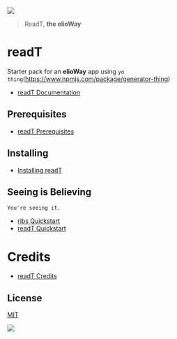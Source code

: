![](https://elioway.gitlab.io/ribs/readT/elio-read-t-logo.png)

> ReadT, **the elioWay**

# readT

Starter pack for an **elioWay** app using `yo thing`(<https://www.npmjs.com/package/generator-thing>)

- [readT Documentation](https://elioway.gitlab.io/ribs/readT/)

## Prerequisites

- [readT Prerequisites](https://elioway.gitlab.io/ribs/readT/installing.html)

## Installing

- [Installing readT](https://elioway.gitlab.io/ribs/readT/installing.html)

## Seeing is Believing

```
You're seeing it.
```

- [ribs Quickstart](https://elioway.gitlab.io/ribs/quickstart.html)
- [readT Quickstart](https://elioway.gitlab.io/ribs/readT/quickstart.html)

# Credits

- [readT Credits](https://elioway.gitlab.io/ribs/readT/credits.html)

## License

[MIT](license)

![](https://elioway.gitlab.io/ribs/readT/apple-touch-icon.png)
